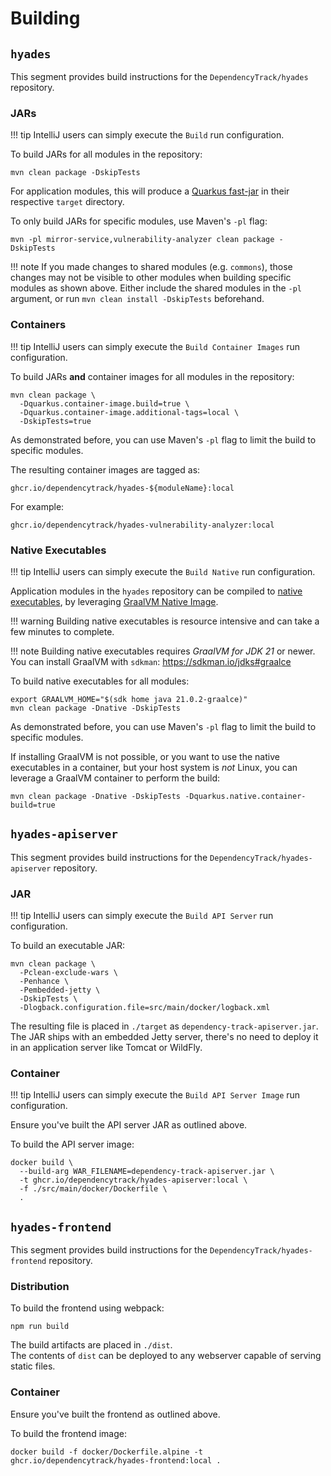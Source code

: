 # Building

## `hyades`

This segment provides build instructions for the `DependencyTrack/hyades` repository.

### JARs

!!! tip
    IntelliJ users can simply execute the `Build` run configuration.

To build JARs for all modules in the repository:

```shell
mvn clean package -DskipTests
```

For application modules, this will produce a [Quarkus fast-jar] in their respective `target` directory.

To only build JARs for specific modules, use Maven's `-pl` flag:

```shell
mvn -pl mirror-service,vulnerability-analyzer clean package -DskipTests
```

!!! note
    If you made changes to shared modules (e.g. `commons`), those changes may not be visible
    to other modules when building specific modules as shown above. Either include the shared
    modules in the `-pl` argument, or run `mvn clean install -DskipTests` beforehand.

### Containers

!!! tip
    IntelliJ users can simply execute the `Build Container Images` run configuration.

To build JARs **and** container images for all modules in the repository:

```shell
mvn clean package \
  -Dquarkus.container-image.build=true \
  -Dquarkus.container-image.additional-tags=local \
  -DskipTests=true
```

As demonstrated before, you can use Maven's `-pl` flag to limit the build to specific modules.

The resulting container images are tagged as:

```
ghcr.io/dependencytrack/hyades-${moduleName}:local
```

For example:

```
ghcr.io/dependencytrack/hyades-vulnerability-analyzer:local
```

### Native Executables

!!! tip
    IntelliJ users can simply execute the `Build Native` run configuration.

Application modules in the `hyades` repository can be compiled to [native executables], by leveraging [GraalVM Native Image].

!!! warning
    Building native executables is resource intensive and can take a few minutes to complete.

!!! note
    Building native executables requires *GraalVM for JDK 21* or newer.  
    You can install GraalVM with `sdkman`: <https://sdkman.io/jdks#graalce>

To build native executables for all modules:

```shell
export GRAALVM_HOME="$(sdk home java 21.0.2-graalce)"
mvn clean package -Dnative -DskipTests
```

As demonstrated before, you can use Maven's `-pl` flag to limit the build to specific modules.

If installing GraalVM is not possible, or you want to use the native executables in a container,
but your host system is *not* Linux, you can leverage a GraalVM container to perform the build:

```shell
mvn clean package -Dnative -DskipTests -Dquarkus.native.container-build=true
```

## `hyades-apiserver`

This segment provides build instructions for the `DependencyTrack/hyades-apiserver` repository.

### JAR

!!! tip
    IntelliJ users can simply execute the `Build API Server` run configuration.

To build an executable JAR:

```shell
mvn clean package \
  -Pclean-exclude-wars \
  -Penhance \
  -Pembedded-jetty \
  -DskipTests \
  -Dlogback.configuration.file=src/main/docker/logback.xml
```

The resulting file is placed in `./target` as `dependency-track-apiserver.jar`.  
The JAR ships with an embedded Jetty server, there's no need to deploy it in an application server like Tomcat or WildFly.

### Container

!!! tip
    IntelliJ users can simply execute the `Build API Server Image` run configuration.

Ensure you've built the API server JAR as outlined above.

To build the API server image:

```shell
docker build \
  --build-arg WAR_FILENAME=dependency-track-apiserver.jar \
  -t ghcr.io/dependencytrack/hyades-apiserver:local \
  -f ./src/main/docker/Dockerfile \
  .
```

## `hyades-frontend`

This segment provides build instructions for the `DependencyTrack/hyades-frontend` repository.

### Distribution

To build the frontend using webpack:

```shell
npm run build
```

The build artifacts are placed in `./dist`.  
The contents of `dist` can be deployed to any webserver capable of serving static files.

### Container

Ensure you've built the frontend as outlined above.

To build the frontend image:

```shell
docker build -f docker/Dockerfile.alpine -t ghcr.io/dependencytrack/hyades-frontend:local .
```

[GraalVM Native Image]: https://www.graalvm.org/latest/reference-manual/native-image/
[Quarkus fast-jar]: https://quarkus.io/guides/maven-tooling#fast-jar
[native executables]: https://quarkus.io/guides/native-reference